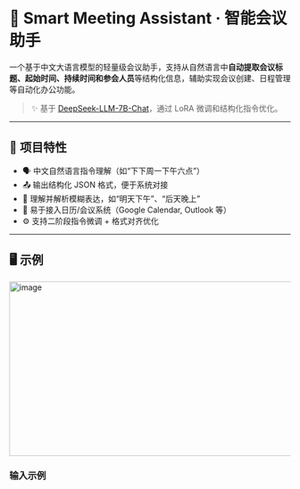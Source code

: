# 🧠 Smart Meeting Assistant · 智能会议助手

一个基于中文大语言模型的轻量级会议助手，支持从自然语言中**自动提取会议标题、起始时间、持续时间和参会人员**等结构化信息，辅助实现会议创建、日程管理等自动化办公功能。

> ✨ 基于 [DeepSeek-LLM-7B-Chat](https://huggingface.co/deepseek-ai/deepseek-llm-7b-chat)，通过 LoRA 微调和结构化指令优化。

---

## 📌 项目特性

- 🗣️ 中文自然语言指令理解（如“下下周一下午六点”）
- 📤 输出结构化 JSON 格式，便于系统对接
- 🧠 理解并解析模糊表达，如“明天下午”、“后天晚上”
- 📅 易于接入日历/会议系统（Google Calendar, Outlook 等）
- ⚙️ 支持二阶段指令微调 + 格式对齐优化

---

## 🖥️ 示例
<img width="732" height="313" alt="image" src="https://github.com/user-attachments/assets/42956180-74a6-4bca-ba49-49012b1da975" />

### 输入示例

